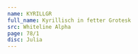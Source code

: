 ```yaml
---
name: KYRILLGR
full_name: Kyrillisch in fetter Grotesk
src: Whiteline Alpha
page: 78/1
disc: Julia
---
```

